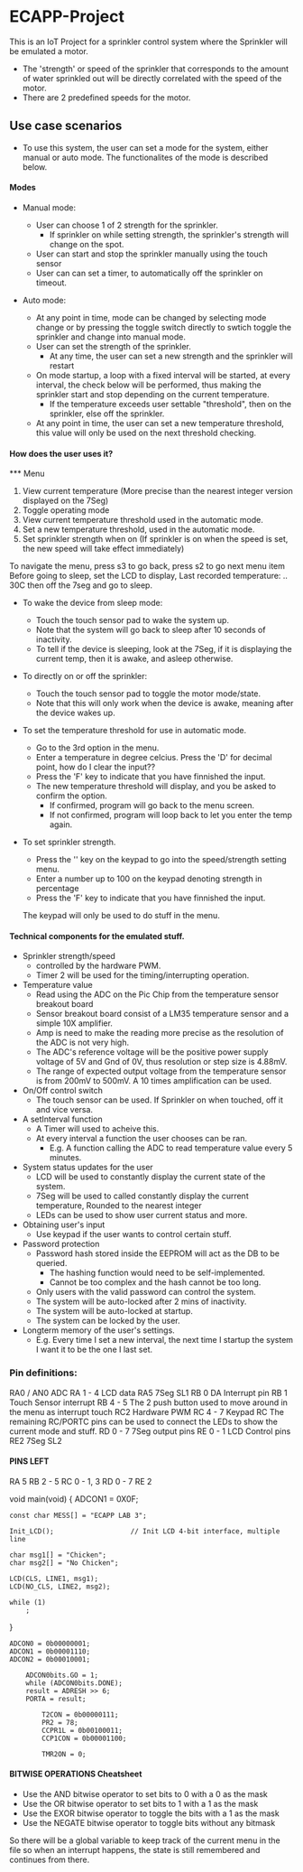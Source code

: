 # ECAPP-Project
This is an IoT Project for a sprinkler control system where the Sprinkler will be emulated a motor.
- The 'strength' or speed of the sprinkler that corresponds to the amount of water sprinkled out will be directly correlated with the speed of the motor.
- There are 2 predefined speeds for the motor.


## Use case scenarios
- To use this system, the user can set a mode for the system, either manual or auto mode. The functionalites of the mode is described below.


#### Modes
- Manual mode:
	- User can choose 1 of 2 strength for the sprinkler.
		- If sprinkler on while setting strength, the sprinkler's strength will change on the spot.
	- User can start and stop the sprinkler manually using the touch sensor
	- User can can set a timer, to automatically off the sprinkler on timeout.

- Auto mode:
	- At any point in time, mode can be changed by selecting mode change or by pressing the toggle switch directly to swtich toggle the sprinkler and change into manual mode.
	- User can set the strength of the sprinkler.
		- At any time, the user can set a new strength and the sprinkler will restart
	- On mode startup, a loop with a fixed interval will be started, at every interval, the check below will be performed, thus making the sprinkler start and stop depending on the current temperature.
		- If the temperature exceeds user settable "threshold", then on the sprinkler, else off the sprinkler.
	- At any point in time, the user can set a new temperature threshold, this value will only be used on the next threshold checking.


#### How does the user uses it?
*** Menu
1.	View current temperature (More precise than the nearest integer version displayed on the 7Seg)
2.	Toggle operating mode
3.	View current temperature threshold used in the automatic mode.
4.	Set a new temperature threshold, used in the automatic mode.
5.	Set sprinkler strength when on (If sprinkler is on when the speed is set, the new speed will take effect immediately)

To navigate the menu, press s3 to go back, press s2 to go next menu item
Before going to sleep, set the LCD to display,
	Last recorded temperature: .. 30C
then off the 7seg and go to sleep.

- To wake the device from sleep mode:
	- Touch the touch sensor pad to wake the system up.
	* Note that the system will go back to sleep after 10 seconds of inactivity.
	* To tell if the device is sleeping, look at the 7Seg, if it is displaying the current temp, then it is awake, and asleep otherwise.

- To directly on or off the sprinkler:
	- Touch the touch sensor pad to toggle the motor mode/state.
	* Note that this will only work when the device is awake, meaning after the device wakes up.

- To set the temperature threshold for use in automatic mode.
	- Go to the 3rd option in the menu.
	- Enter a temperature in degree celcius. Press the 'D' for decimal point, how do I clear the input??
	- Press the 'F' key to indicate that you have finnished the input.
	- The new temperature threshold will display, and you be asked to confirm the option.
		- If confirmed, program will go back to the menu screen.
		- If not confirmed, program will loop back to let you enter the temp again.

- To set sprinkler strength.
	- Press the '' key on the keypad to go into the speed/strength setting menu.
	- Enter a number up to 100 on the keypad denoting strength in percentage
	- Press the 'F' key to indicate that you have finnished the input.

	The keypad will only be used to do stuff in the menu.


#### Technical components for the emulated stuff.
- Sprinkler strength/speed
	- controlled by the hardware PWM.
	- Timer 2 will be used for the timing/interrupting operation.
- Temperature value
	- Read using the ADC on the Pic Chip from the temperature sensor breakout board
	- Sensor breakout board consist of a LM35 temperature sensor and a simple 10X amplifier.
	- Amp is need to make the reading more precise as the resolution of the ADC is not very high.
	- The ADC's reference voltage will be the positive power supply voltage of 5V and Gnd of 0V, thus resolution or step size is 4.88mV.
	- The range of expected output voltage from the temperature sensor is from 200mV to 500mV. A 10 times amplification can be used.
- On/Off control switch
	- The touch sensor can be used. If Sprinkler on when touched, off it and vice versa.
- A setInterval function
	- A Timer will used to acheive this.
	- At every interval a function the user chooses can be ran.
		- E.g. A function calling the ADC to read temperature value every 5 minutes.
- System status updates for the user
	- LCD will be used to constantly display the current state of the system.
	- 7Seg will be used to called constantly display the current temperature, Rounded to the nearest integer
	- LEDs can be used to show user current status and more.
- Obtaining user's input
	- Use keypad if the user wants to control certain stuff.
- Password protection
	- Password hash stored inside the EEPROM will act as the DB to be queried.
		- The hashing function would need to be self-implemented.
		- Cannot be too complex and the hash cannot be too long.
	- Only users with the valid password can control the system.
	- The system will be auto-locked after 2 mins of inactivity.
	- The system will be auto-locked at startup.
	- The system can be locked by the user.
- Longterm memory of the user's settings.
	- E.g. Every time I set a new interval, the next time I startup the system I want it to be the one I last set.



### Pin definitions:
RA0 / AN0
	ADC
RA 1 - 4
	LCD data
RA5
	7Seg SL1
RB 0
	DA Interrupt pin
RB 1
	Touch Sensor interrupt
RB 4 - 5
	The 2 push button used to move around in the menu as interrupt touch
RC2
	Hardware PWM
RC 4 - 7
	Keypad
RC
	The remaining RC/PORTC pins can be used to connect the LEDs to show the current mode and stuff.
RD 0 - 7
	7Seg output pins
RE 0 - 1
	LCD Control pins
RE2
	7Seg SL2


#### PINS LEFT
RA 5
RB 2 - 5
RC 0 - 1, 3
RD 0 - 7
RE 2


<!-- To use the LCD look at below example -->
void main(void)
{
	ADCON1 = 0X0F;
	

	const char MESS[] = "ECAPP LAB 3";

	Init_LCD();					  // Init LCD 4-bit interface, multiple line

    char msg1[] = "Chicken";
    char msg2[] = "No Chicken";
    
	LCD(CLS, LINE1, msg1);
	LCD(NO_CLS, LINE2, msg2);

	while (1)
		;
}


    ADCON0 = 0b00000001;
    ADCON1 = 0b00001110;
    ADCON2 = 0b00010001;

        ADCON0bits.GO = 1;
        while (ADCON0bits.DONE);
        result = ADRESH >> 6;
        PORTA = result;

            T2CON = 0b00000111;
            PR2 = 78;
            CCPR1L = 0b00100011;
            CCP1CON = 0b00001100;

            TMR2ON = 0;


#### BITWISE OPERATIONS Cheatsheet
- Use the AND bitwise operator to set bits to 0 with a 0 as the mask
- Use the OR bitwise operator to set bits to 1 with a 1 as the mask
- Use the EXOR bitwise operator to toggle the bits with a 1 as the mask
- Use the NEGATE bitwise operator to toggle bits without any bitmask

So there will be a global variable to keep track of the current menu in the file so when an interrupt happens,
the state is still remembered and continues from there.